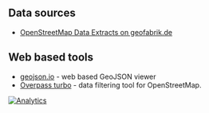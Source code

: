 ## Data sources

* [OpenStreetMap Data Extracts on geofabrik.de](http://download.geofabrik.de/)

## Web based tools

* [geojson.io](http://geojson.io/) - web based GeoJSON viewer
* [Overpass turbo](http://overpass-turbo.eu/) - data filtering tool for OpenStreetMap.
 



[![Analytics](https://ga-beacon.appspot.com/UA-1286259-12/geolinks/README)](https://github.com/igrigorik/ga-beacon)
